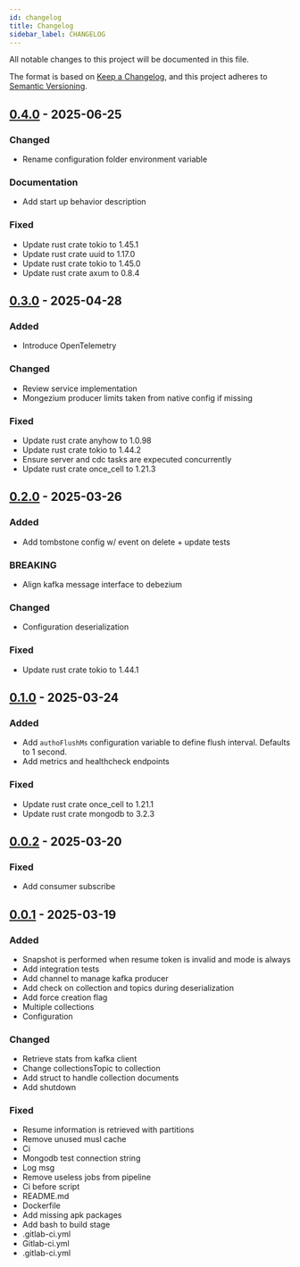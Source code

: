 ```yaml
---
id: changelog
title: Changelog
sidebar_label: CHANGELOG
---
```




All notable changes to this project will be documented in this file.

The format is based on [Keep a Changelog](https://keepachangelog.com/en/1.0.0/),
and this project adheres to [Semantic Versioning](https://semver.org/spec/v2.0.0.html).

## [0.4.0] - 2025-06-25

### Changed

- Rename configuration folder environment variable

### Documentation

- Add start up behavior description

### Fixed

- Update rust crate tokio to 1.45.1
- Update rust crate uuid to 1.17.0
- Update rust crate tokio to 1.45.0
- Update rust crate axum to 0.8.4

## [0.3.0] - 2025-04-28

### Added

- Introduce OpenTelemetry

### Changed

- Review service implementation
- Mongezium producer limits taken from native config if missing

### Fixed

- Update rust crate anyhow to 1.0.98
- Update rust crate tokio to 1.44.2
- Ensure server and cdc tasks are expecuted concurrently
- Update rust crate once_cell to 1.21.3

## [0.2.0] - 2025-03-26

### Added

- Add tombstone config w/ event on delete + update tests

### BREAKING

- Align kafka message interface to debezium

### Changed

- Configuration deserialization

### Fixed

- Update rust crate tokio to 1.44.1

## [0.1.0] - 2025-03-24

### Added

- Add `authoFlushMs` configuration variable to define flush interval. Defaults to 1 second.
- Add metrics and healthcheck endpoints

### Fixed

- Update rust crate once_cell to 1.21.1
- Update rust crate mongodb to 3.2.3

## [0.0.2] - 2025-03-20

### Fixed

- Add consumer subscribe

## [0.0.1] - 2025-03-19

### Added

- Snapshot is performed when resume token is invalid and mode is always
- Add integration tests
- Add channel to manage kafka producer
- Add check on collection and topics during deserialization
- Add force creation flag
- Multiple collections
- Configuration

### Changed

- Retrieve stats from kafka client
- Change collectionsTopic to collection
- Add struct to handle collection documents
- Add shutdown

### Fixed

- Resume information is retrieved with partitions
- Remove unused musl cache
- Ci
- Mongodb test connection string
- Log msg
- Remove useless jobs from pipeline
- Ci before script
- README.md
- Dockerfile
- Add missing apk packages
- Add bash to build stage
- .gitlab-ci.yml
- Gitlab-ci.yml
- .gitlab-ci.yml

[0.4.0]: https://github.com///compare/v0.3.0..v0.4.0
[0.3.0]: https://github.com///compare/v0.2.0..v0.3.0
[0.2.0]: https://github.com///compare/v0.1.0..v0.2.0
[0.1.0]: https://github.com///compare/v0.0.2..v0.1.0
[0.0.2]: https://github.com///compare/v0.0.1..v0.0.2
[0.0.1]: https://github.com///compare/..v0.0.1

<!-- generated by git-cliff -->
